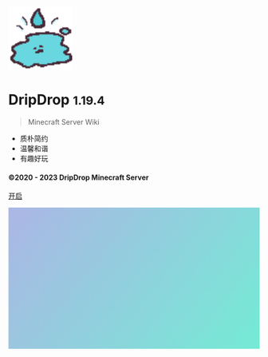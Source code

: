 ![logo](pics/logo/server-icon.svg ':size=5%')

# DripDrop <small>1.19.4</small>


> Minecraft Server Wiki

- 质朴简约
- 温馨和谐
- 有趣好玩

#### ©2020 - 2023 DripDrop Minecraft Server

[开启](homepage.md)

<!-- background color -->

![](pics/coverpagebackground.png)